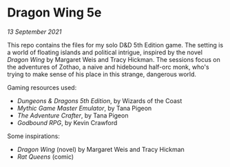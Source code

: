# Dragon Wing 5e

*13 September 2021*

This repo contains the files for my solo D&D 5th Edition game. The setting is a world of floating islands and political intrigue, inspired by the novel *Dragon Wing* by Margaret Weis and Tracy Hickman. The sessions focus on the adventures of Zothao, a naive and hidebound half-orc monk, who's trying to make sense of his place in this strange, dangerous world.

Gaming resources used:

- *Dungeons & Dragons 5th Edition*, by Wizards of the Coast
- *Mythic Game Master Emulator*, by Tana Pigeon
- *The Adventure Crafter*, by Tana Pigeon
- *Godbound RPG*, by Kevin Crawford

Some inspirations:

- *Dragon Wing* (novel) by Margaret Weis and Tracy Hickman
- *Rat Queens* (comic)

